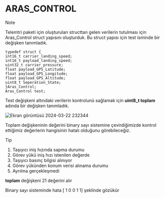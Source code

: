 # ARAS_CONTROL
> [!NOTE]
> Telemtri paketi için oluşturulan structtan gelen verilerin tutulması için Aras_Control struct yapısını oluşturduk.
> Bu struct yapısı için test isminde bir değişken tanımladık.
> 
> ```
> typedef struct {
> int16_t carrier_landing_speed;
> int16_t payload_landing_speed;
> uint32_t carrier_pressure;
> float payload_GPS_Latitude;
> float payload_GPS_Longitude;
> float payload_GPS_Altitude;
> uint8_t Seperation_State;
> }Aras_Control;
>Aras_Control test;
> ```

Test değişkeni altındaki verilerin kontrolunü sağlamak için  **uint8_t toplam** adında bir değişken tanımladık.

![Ekran görüntüsü 2024-03-22 232344](https://github.com/nilsuhyt/ARAS_CONTROL/assets/158216829/2db0baa2-beae-4dad-adf7-cd99550bef87)

Toplam değişkeninin değerini binary sayı sistemine çevirdiğimizde kontrol ettiğimiz değerlerin hangisinin hatalı olduğunu görebileceğiz.

> [!TIP]
> 1. Taşıyıcı iniş hızında sapma durumu
> 2. Görev yükü iniş hızı istenilen değerde
> 3. Taşıyıcı basınç bilgisi alınıyor
> 4. Görev yükünden konum verisi alınama durumu
> 5. Ayrılma gerçekleşmedi
>    
>  **toplam** değişkeni 21 değerini alır
> 
>  Binary sayı sisteminde hata [ 1 0 0 1 1] şeklinde gözükür
